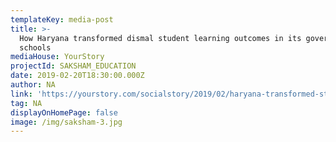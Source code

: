 ```yaml
---
templateKey: media-post
title: >-
  How Haryana transformed dismal student learning outcomes in its government
  schools
mediaHouse: YourStory
projectId: SAKSHAM_EDUCATION
date: 2019-02-20T18:30:00.000Z
author: NA
link: 'https://yourstory.com/socialstory/2019/02/haryana-transformed-student-learning'
tag: NA
displayOnHomePage: false
image: /img/saksham-3.jpg
---
```


